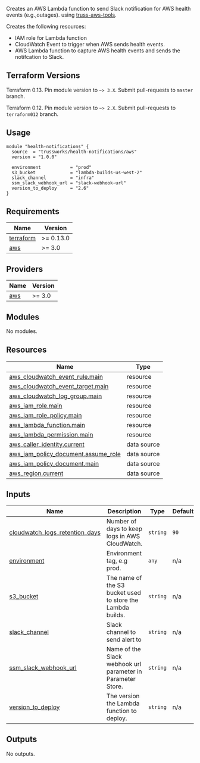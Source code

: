 Creates an AWS Lambda function to send Slack notification for AWS health events (e.g.,outages).
using [truss-aws-tools](https://github.com/trussworks/truss-aws-tools).

Creates the following resources:

* IAM role for Lambda function
* CloudWatch Event to trigger when AWS sends health events.
* AWS Lambda function to capture AWS health events and sends the notifcation to Slack.

## Terraform Versions

Terraform 0.13. Pin module version to `~> 3.X`. Submit pull-requests to `master` branch.

Terraform 0.12. Pin module version to `~> 2.X`. Submit pull-requests to `terraform012` branch.


## Usage

```hcl
module "health-notifications" {
  source  = "trussworks/health-notifications/aws"
  version = "1.0.0"

  environment           = "prod"
  s3_bucket             = "lambda-builds-us-west-2"
  slack_channel         = "infra"
  ssm_slack_webhook_url = "slack-webhook-url"
  version_to_deploy     = "2.6"
}
```

<!-- BEGINNING OF PRE-COMMIT-TERRAFORM DOCS HOOK -->
## Requirements

| Name | Version |
|------|---------|
| <a name="requirement_terraform"></a> [terraform](#requirement\_terraform) | >= 0.13.0 |
| <a name="requirement_aws"></a> [aws](#requirement\_aws) | >= 3.0 |

## Providers

| Name | Version |
|------|---------|
| <a name="provider_aws"></a> [aws](#provider\_aws) | >= 3.0 |

## Modules

No modules.

## Resources

| Name | Type |
|------|------|
| [aws_cloudwatch_event_rule.main](https://registry.terraform.io/providers/hashicorp/aws/latest/docs/resources/cloudwatch_event_rule) | resource |
| [aws_cloudwatch_event_target.main](https://registry.terraform.io/providers/hashicorp/aws/latest/docs/resources/cloudwatch_event_target) | resource |
| [aws_cloudwatch_log_group.main](https://registry.terraform.io/providers/hashicorp/aws/latest/docs/resources/cloudwatch_log_group) | resource |
| [aws_iam_role.main](https://registry.terraform.io/providers/hashicorp/aws/latest/docs/resources/iam_role) | resource |
| [aws_iam_role_policy.main](https://registry.terraform.io/providers/hashicorp/aws/latest/docs/resources/iam_role_policy) | resource |
| [aws_lambda_function.main](https://registry.terraform.io/providers/hashicorp/aws/latest/docs/resources/lambda_function) | resource |
| [aws_lambda_permission.main](https://registry.terraform.io/providers/hashicorp/aws/latest/docs/resources/lambda_permission) | resource |
| [aws_caller_identity.current](https://registry.terraform.io/providers/hashicorp/aws/latest/docs/data-sources/caller_identity) | data source |
| [aws_iam_policy_document.assume_role](https://registry.terraform.io/providers/hashicorp/aws/latest/docs/data-sources/iam_policy_document) | data source |
| [aws_iam_policy_document.main](https://registry.terraform.io/providers/hashicorp/aws/latest/docs/data-sources/iam_policy_document) | data source |
| [aws_region.current](https://registry.terraform.io/providers/hashicorp/aws/latest/docs/data-sources/region) | data source |

## Inputs

| Name | Description | Type | Default | Required |
|------|-------------|------|---------|:--------:|
| <a name="input_cloudwatch_logs_retention_days"></a> [cloudwatch\_logs\_retention\_days](#input\_cloudwatch\_logs\_retention\_days) | Number of days to keep logs in AWS CloudWatch. | `string` | `90` | no |
| <a name="input_environment"></a> [environment](#input\_environment) | Environment tag, e.g prod. | `any` | n/a | yes |
| <a name="input_s3_bucket"></a> [s3\_bucket](#input\_s3\_bucket) | The name of the S3 bucket used to store the Lambda builds. | `string` | n/a | yes |
| <a name="input_slack_channel"></a> [slack\_channel](#input\_slack\_channel) | Slack channel to send alert to | `string` | n/a | yes |
| <a name="input_ssm_slack_webhook_url"></a> [ssm\_slack\_webhook\_url](#input\_ssm\_slack\_webhook\_url) | Name of the Slack webhook url parameter in Parameter Store. | `string` | n/a | yes |
| <a name="input_version_to_deploy"></a> [version\_to\_deploy](#input\_version\_to\_deploy) | The version the Lambda function to deploy. | `string` | n/a | yes |

## Outputs

No outputs.
<!-- END OF PRE-COMMIT-TERRAFORM DOCS HOOK -->
